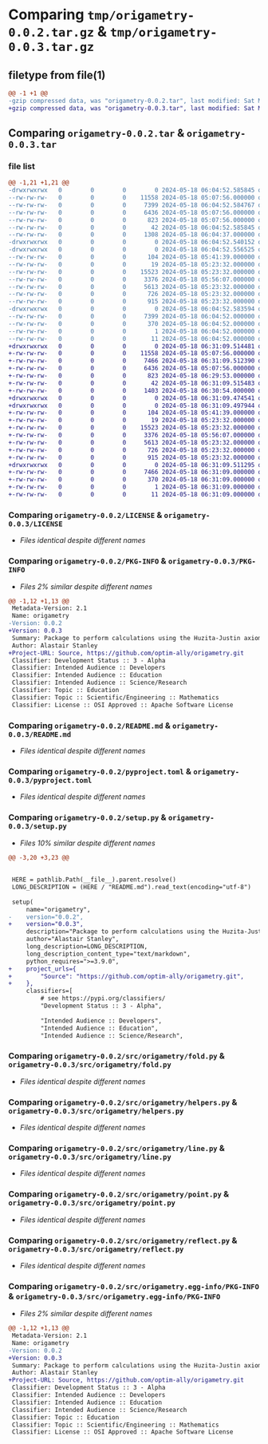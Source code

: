 # Comparing `tmp/origametry-0.0.2.tar.gz` & `tmp/origametry-0.0.3.tar.gz`

## filetype from file(1)

```diff
@@ -1 +1 @@
-gzip compressed data, was "origametry-0.0.2.tar", last modified: Sat May 18 06:04:52 2024, max compression
+gzip compressed data, was "origametry-0.0.3.tar", last modified: Sat May 18 06:31:09 2024, max compression
```

## Comparing `origametry-0.0.2.tar` & `origametry-0.0.3.tar`

### file list

```diff
@@ -1,21 +1,21 @@
-drwxrwxrwx   0        0        0        0 2024-05-18 06:04:52.585845 origametry-0.0.2/
--rw-rw-rw-   0        0        0    11558 2024-05-18 05:07:56.000000 origametry-0.0.2/LICENSE
--rw-rw-rw-   0        0        0     7399 2024-05-18 06:04:52.584767 origametry-0.0.2/PKG-INFO
--rw-rw-rw-   0        0        0     6436 2024-05-18 05:07:56.000000 origametry-0.0.2/README.md
--rw-rw-rw-   0        0        0      823 2024-05-18 05:07:56.000000 origametry-0.0.2/pyproject.toml
--rw-rw-rw-   0        0        0       42 2024-05-18 06:04:52.585845 origametry-0.0.2/setup.cfg
--rw-rw-rw-   0        0        0     1308 2024-05-18 06:04:37.000000 origametry-0.0.2/setup.py
-drwxrwxrwx   0        0        0        0 2024-05-18 06:04:52.540152 origametry-0.0.2/src/
-drwxrwxrwx   0        0        0        0 2024-05-18 06:04:52.556525 origametry-0.0.2/src/origametry/
--rw-rw-rw-   0        0        0      104 2024-05-18 05:41:39.000000 origametry-0.0.2/src/origametry/__init__.py
--rw-rw-rw-   0        0        0       19 2024-05-18 05:23:32.000000 origametry-0.0.2/src/origametry/constants.py
--rw-rw-rw-   0        0        0    15523 2024-05-18 05:23:32.000000 origametry-0.0.2/src/origametry/fold.py
--rw-rw-rw-   0        0        0     3376 2024-05-18 05:56:07.000000 origametry-0.0.2/src/origametry/helpers.py
--rw-rw-rw-   0        0        0     5613 2024-05-18 05:23:32.000000 origametry-0.0.2/src/origametry/line.py
--rw-rw-rw-   0        0        0      726 2024-05-18 05:23:32.000000 origametry-0.0.2/src/origametry/point.py
--rw-rw-rw-   0        0        0      915 2024-05-18 05:23:32.000000 origametry-0.0.2/src/origametry/reflect.py
-drwxrwxrwx   0        0        0        0 2024-05-18 06:04:52.583594 origametry-0.0.2/src/origametry.egg-info/
--rw-rw-rw-   0        0        0     7399 2024-05-18 06:04:52.000000 origametry-0.0.2/src/origametry.egg-info/PKG-INFO
--rw-rw-rw-   0        0        0      370 2024-05-18 06:04:52.000000 origametry-0.0.2/src/origametry.egg-info/SOURCES.txt
--rw-rw-rw-   0        0        0        1 2024-05-18 06:04:52.000000 origametry-0.0.2/src/origametry.egg-info/dependency_links.txt
--rw-rw-rw-   0        0        0       11 2024-05-18 06:04:52.000000 origametry-0.0.2/src/origametry.egg-info/top_level.txt
+drwxrwxrwx   0        0        0        0 2024-05-18 06:31:09.514481 origametry-0.0.3/
+-rw-rw-rw-   0        0        0    11558 2024-05-18 05:07:56.000000 origametry-0.0.3/LICENSE
+-rw-rw-rw-   0        0        0     7466 2024-05-18 06:31:09.512390 origametry-0.0.3/PKG-INFO
+-rw-rw-rw-   0        0        0     6436 2024-05-18 05:07:56.000000 origametry-0.0.3/README.md
+-rw-rw-rw-   0        0        0      823 2024-05-18 06:29:53.000000 origametry-0.0.3/pyproject.toml
+-rw-rw-rw-   0        0        0       42 2024-05-18 06:31:09.515483 origametry-0.0.3/setup.cfg
+-rw-rw-rw-   0        0        0     1403 2024-05-18 06:30:54.000000 origametry-0.0.3/setup.py
+drwxrwxrwx   0        0        0        0 2024-05-18 06:31:09.474541 origametry-0.0.3/src/
+drwxrwxrwx   0        0        0        0 2024-05-18 06:31:09.497944 origametry-0.0.3/src/origametry/
+-rw-rw-rw-   0        0        0      104 2024-05-18 05:41:39.000000 origametry-0.0.3/src/origametry/__init__.py
+-rw-rw-rw-   0        0        0       19 2024-05-18 05:23:32.000000 origametry-0.0.3/src/origametry/constants.py
+-rw-rw-rw-   0        0        0    15523 2024-05-18 05:23:32.000000 origametry-0.0.3/src/origametry/fold.py
+-rw-rw-rw-   0        0        0     3376 2024-05-18 05:56:07.000000 origametry-0.0.3/src/origametry/helpers.py
+-rw-rw-rw-   0        0        0     5613 2024-05-18 05:23:32.000000 origametry-0.0.3/src/origametry/line.py
+-rw-rw-rw-   0        0        0      726 2024-05-18 05:23:32.000000 origametry-0.0.3/src/origametry/point.py
+-rw-rw-rw-   0        0        0      915 2024-05-18 05:23:32.000000 origametry-0.0.3/src/origametry/reflect.py
+drwxrwxrwx   0        0        0        0 2024-05-18 06:31:09.511295 origametry-0.0.3/src/origametry.egg-info/
+-rw-rw-rw-   0        0        0     7466 2024-05-18 06:31:09.000000 origametry-0.0.3/src/origametry.egg-info/PKG-INFO
+-rw-rw-rw-   0        0        0      370 2024-05-18 06:31:09.000000 origametry-0.0.3/src/origametry.egg-info/SOURCES.txt
+-rw-rw-rw-   0        0        0        1 2024-05-18 06:31:09.000000 origametry-0.0.3/src/origametry.egg-info/dependency_links.txt
+-rw-rw-rw-   0        0        0       11 2024-05-18 06:31:09.000000 origametry-0.0.3/src/origametry.egg-info/top_level.txt
```

### Comparing `origametry-0.0.2/LICENSE` & `origametry-0.0.3/LICENSE`

 * *Files identical despite different names*

### Comparing `origametry-0.0.2/PKG-INFO` & `origametry-0.0.3/PKG-INFO`

 * *Files 2% similar despite different names*

```diff
@@ -1,12 +1,13 @@
 Metadata-Version: 2.1
 Name: origametry
-Version: 0.0.2
+Version: 0.0.3
 Summary: Package to perform calculations using the Huzita-Justin axioms for 2-dimensional origami
 Author: Alastair Stanley
+Project-URL: Source, https://github.com/optim-ally/origametry.git
 Classifier: Development Status :: 3 - Alpha
 Classifier: Intended Audience :: Developers
 Classifier: Intended Audience :: Education
 Classifier: Intended Audience :: Science/Research
 Classifier: Topic :: Education
 Classifier: Topic :: Scientific/Engineering :: Mathematics
 Classifier: License :: OSI Approved :: Apache Software License
```

### Comparing `origametry-0.0.2/README.md` & `origametry-0.0.3/README.md`

 * *Files identical despite different names*

### Comparing `origametry-0.0.2/pyproject.toml` & `origametry-0.0.3/pyproject.toml`

 * *Files identical despite different names*

### Comparing `origametry-0.0.2/setup.py` & `origametry-0.0.3/setup.py`

 * *Files 10% similar despite different names*

```diff
@@ -3,20 +3,23 @@
 
 
 HERE = pathlib.Path(__file__).parent.resolve()
 LONG_DESCRIPTION = (HERE / "README.md").read_text(encoding="utf-8")
 
 setup(
     name="origametry",
-    version="0.0.2",
+    version="0.0.3",
     description="Package to perform calculations using the Huzita-Justin axioms for 2-dimensional origami",
     author="Alastair Stanley",
     long_description=LONG_DESCRIPTION,
     long_description_content_type="text/markdown",
     python_requires=">=3.9.0",
+    project_urls={
+        "Source": "https://github.com/optim-ally/origametry.git",
+    },
     classifiers=[
         # see https://pypi.org/classifiers/
         "Development Status :: 3 - Alpha",
 
         "Intended Audience :: Developers",
         "Intended Audience :: Education",
         "Intended Audience :: Science/Research",
```

### Comparing `origametry-0.0.2/src/origametry/fold.py` & `origametry-0.0.3/src/origametry/fold.py`

 * *Files identical despite different names*

### Comparing `origametry-0.0.2/src/origametry/helpers.py` & `origametry-0.0.3/src/origametry/helpers.py`

 * *Files identical despite different names*

### Comparing `origametry-0.0.2/src/origametry/line.py` & `origametry-0.0.3/src/origametry/line.py`

 * *Files identical despite different names*

### Comparing `origametry-0.0.2/src/origametry/point.py` & `origametry-0.0.3/src/origametry/point.py`

 * *Files identical despite different names*

### Comparing `origametry-0.0.2/src/origametry/reflect.py` & `origametry-0.0.3/src/origametry/reflect.py`

 * *Files identical despite different names*

### Comparing `origametry-0.0.2/src/origametry.egg-info/PKG-INFO` & `origametry-0.0.3/src/origametry.egg-info/PKG-INFO`

 * *Files 2% similar despite different names*

```diff
@@ -1,12 +1,13 @@
 Metadata-Version: 2.1
 Name: origametry
-Version: 0.0.2
+Version: 0.0.3
 Summary: Package to perform calculations using the Huzita-Justin axioms for 2-dimensional origami
 Author: Alastair Stanley
+Project-URL: Source, https://github.com/optim-ally/origametry.git
 Classifier: Development Status :: 3 - Alpha
 Classifier: Intended Audience :: Developers
 Classifier: Intended Audience :: Education
 Classifier: Intended Audience :: Science/Research
 Classifier: Topic :: Education
 Classifier: Topic :: Scientific/Engineering :: Mathematics
 Classifier: License :: OSI Approved :: Apache Software License
```

